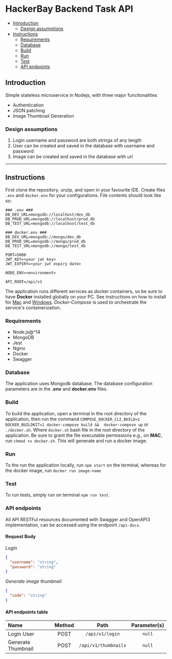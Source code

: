 # HackerBay Backend Task API

- [Introduction](#intro)
    - [Design assumptions](#design-assumptions)
- [Instructions](#instructions)
    - [Requirements](#requirements)
    - [Database](#database)
    - [Build](#build)
    - [Run](#run)
    - [Test](#test)
    - [API endpoints](#api-calls)

## <a id="intro">Introduction</a>

Simple stateless microservice in Nodejs, with three major functionalities
 - Authentication
 - JSON patching
 - Image Thumbnail Generation

### Design assumptions

1. Login username and password are both _strings_ of any length
2. User can be created and saved in the database with username and password
3. Image can be created and saved in the database with url

---

## Instructions

First clone the repository, unzip, and open in your favourite IDE. Create files `.env` and `docker.env` for your configurations. File contents should look like so:
```
### .env ###
DB_DEV_URL=mongodb://localhost/dev_db
DB_PROD_URL=mongodb://localhost/prod_db
DB_TEST_URL=mongodb://localhost/test_db

### docker.env ###
DB_DEV_URL=mongodb://mongo/dev_db
DB_PROD_URL=mongodb://mongo/prod_db
DB_TEST_URL=mongodb://mongo/test_db

PORT=5000
JWT_KEY=<your jwt key>
JWT_EXPIRY=<your jwt expiry date>

NODE_ENV=<environment>

API_ROOT=/api/v1
```
The application runs different services as docker containers, so be sure to have __Docker__ installed globally on your PC. See
instructions on how to install for [Mac](https://docs.docker.com/desktop/mac/install/)
and [Windows](https://docs.docker.com/desktop/windows/install/). _Docker-Compose_ is used to orchestrate the service's containerization.

### <a id="requirements">Requirements</a>

 - Node.js@^14
 - MongoDB
 - Jest
 - Nginx
 - Docker
 - Swagger

### <a id="database">Database</a>

The application uses Mongodb database. The database configuration parameters are in the __.env__ and __docker.env__ files.  

### <a id="build">Build</a>

To build the application, open a terminal in the root directory of the application, then run the command `COMPOSE_DOCKER_CLI_BUILD=1 DOCKER_BUILDKIT=1 docker-compose build &&  docker-compose up` or `./docker.sh`.
Where `docker.sh` bash file in the root directory of the application. Be sure to grant the file executable permissions e.g., on __MAC__, run `chmod +x docker.sh`. This will generate and run a docker image.

### <a id="run">Run</a>
To the run the application locally, run `npm start` on the terminal, whereas for the docker image, run `docker run image-name`

### <a id="test">Test</a>

To run tests, simply run on terminal `npm run test`.

### <a id="api-calls">API endpoints</a>
All API RESTFul resources  documented with Swagger and OpenAPI3 implementation, can be accessed using the endpoint `/api-docs`.

#### Request Body

_Login_

```json
{
  "username": "string",
  "password": "string"
}
```

_Generate image thumbnail_

```json
{
  "code": "string"
}
```

#### API endpoints table

| Name                                            | Method |                               Path                                |     Parameter(s)      |
| :---------------------------------------------- | :----: | :---------------------------------------------------------------: | :-------------------: |
| Login User                                      |  POST  |                             `/api/v1/login`                       |        `null`         |
| Generate Thumbnail                              |  POST  |                     `/api/v1/thumbnails`                          |        `null`         |
